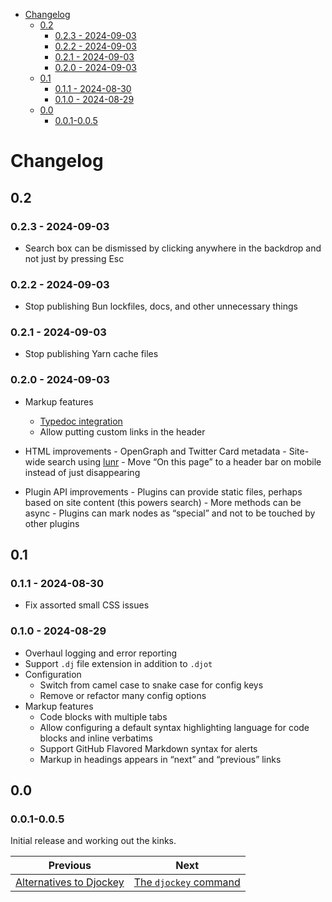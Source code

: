 <!--
  DO NOT EDIT THIS FILE DIRECTLY!
  It is generated by djockey.
-->
- [Changelog](./changelog.md#Changelog)
  - [0.2](./changelog.md#0-2)
    - [0.2.3 - 2024-09-03](./changelog.md#0-2-3---2024-09-03)
    - [0.2.2 - 2024-09-03](./changelog.md#0-2-2---2024-09-03)
    - [0.2.1 - 2024-09-03](./changelog.md#0-2-1---2024-09-03)
    - [0.2.0 - 2024-09-03](./changelog.md#0-2-0---2024-09-03)
  - [0.1](./changelog.md#0-1)
    - [0.1.1 - 2024-08-30](./changelog.md#0-1-1---2024-08-30)
    - [0.1.0 - 2024-08-29](./changelog.md#0-1-0---2024-08-29)
  - [0.0](./changelog.md#0-0)
    - [0.0.1-0.0.5](./changelog.md#0-0-1-0-0-5)

<div id="Changelog" class="section" id="Changelog">

# Changelog

<div id="0-2" class="section" id="0-2">

## 0.2

<div id="0-2-3---2024-09-03" class="section" id="0-2-3---2024-09-03">

### 0.2.3 - 2024-09-03

- Search box can be dismissed by clicking anywhere in the backdrop and
  not just by pressing Esc

</div>

<div id="0-2-2---2024-09-03" class="section" id="0-2-2---2024-09-03">

### 0.2.2 - 2024-09-03

- Stop publishing Bun lockfiles, docs, and other unnecessary things

</div>

<div id="0-2-1---2024-09-03" class="section" id="0-2-1---2024-09-03">

### 0.2.1 - 2024-09-03

- Stop publishing Yarn cache files

</div>

<div id="0-2-0---2024-09-03" class="section" id="0-2-0---2024-09-03">

### 0.2.0 - 2024-09-03

- Markup features

  - [Typedoc integration](./features/typedoc.md#typedoc-integration)
  - Allow putting custom links in the header

- HTML improvements - OpenGraph and Twitter Card metadata - Site-wide
  search using [lunr](https://lunrjs.com) - Move “On this page” to a
  header bar on mobile instead of just disappearing

- Plugin API improvements - Plugins can provide static files, perhaps
  based on site content (this powers search) - More methods can be
  async - Plugins can mark nodes as “special” and not to be touched by
  other plugins

</div>

</div>

<div id="0-1" class="section" id="0-1">

## 0.1

<div id="0-1-1---2024-08-30" class="section" id="0-1-1---2024-08-30">

### 0.1.1 - 2024-08-30

- Fix assorted small CSS issues

</div>

<div id="0-1-0---2024-08-29" class="section" id="0-1-0---2024-08-29">

### 0.1.0 - 2024-08-29

- Overhaul logging and error reporting
- Support `.dj` file extension in addition to `.djot`
- Configuration
  - Switch from camel case to snake case for config keys
  - Remove or refactor many config options
- Markup features
  - Code blocks with multiple tabs
  - Allow configuring a default syntax highlighting language for code
    blocks and inline verbatims
  - Support GitHub Flavored Markdown syntax for alerts
  - Markup in headings appears in “next” and “previous” links

</div>

</div>

<div id="0-0" class="section" id="0-0">

## 0.0

<div id="0-0-1-0-0-5" class="section" id="0-0-1-0-0-5">

### 0.0.1-0.0.5

Initial release and working out the kinks.

</div>

</div>

</div>


| Previous | Next |
| - | - |
| [Alternatives to Djockey](./alternatives.md) | [The `djockey` command](./basics/djockey_command.md) |